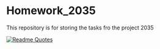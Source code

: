 # Homework_2035
This repository is for storing the tasks fro the project 2035

[![Readme Quotes](https://quotes-github-readme.vercel.app/api?type=horizontal&theme=blue&layout=compact)](https://github.com/piyushsuthar/github-readme-quotes)
